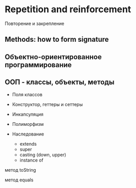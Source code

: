 
# Repetition and reinforcement
Повторение и закрепление

## Methods: how to form signature

## Объектно-ориентированное программирование

## ООП - классы, объекты, методы

* Поля классов

* Конструктор, геттеры и сеттеры
     
* Инкапсуляция
   
* Полиморфизм
   
* Наследование
    - extends
    - super
    - casting (down, upper)
    - instance of

метод toString

метод equals

